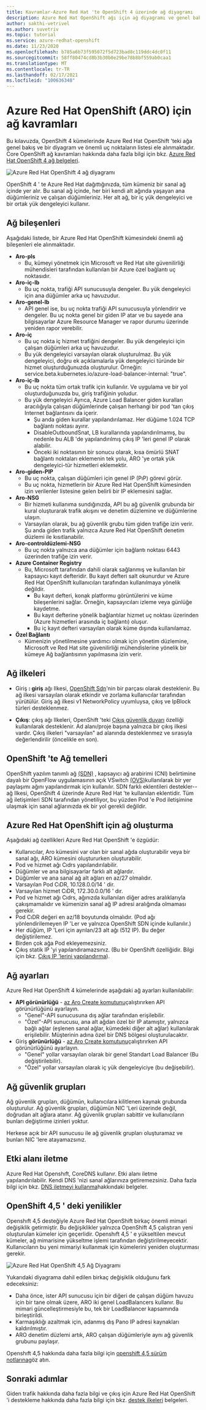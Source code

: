 ```yaml
---
title: Kavramlar-Azure Red Hat 'te OpenShift 4 üzerinde ağ diyagramı
description: Azure Red Hat OpenShift ağı için ağ diyagramı ve genel bakış
author: sakthi-vetrivel
ms.author: suvetriv
ms.topic: tutorial
ms.service: azure-redhat-openshift
ms.date: 11/23/2020
ms.openlocfilehash: b785a6b73f595072f5d723bad8c119ddc4dc0f11
ms.sourcegitcommit: 58ff80474cd8b3b30b0e29be78b8bf559ab0caa1
ms.translationtype: MT
ms.contentlocale: tr-TR
ms.lasthandoff: 02/17/2021
ms.locfileid: "100636348"
---
```

# <a name="network-concepts-for-azure-red-hat-openshift-aro"></a>Azure Red Hat OpenShift (ARO) için ağ kavramları

Bu kılavuzda, OpenShift 4 kümelerinde Azure Red Hat OpenShift 'teki ağa genel bakış ve bir diyagram ve önemli uç noktaların listesi ele alınmaktadır. Core OpenShift ağ kavramları hakkında daha fazla bilgi için bkz. [Azure Red Hat OpenShift 4 ağ belgeleri](https://docs.openshift.com/container-platform/4.6/networking/understanding-networking.html).

![Azure Red Hat OpenShift 4 ağ diyagramı](./media/concepts-networking/aro4-networking-diagram.png)

OpenShift 4 ' te Azure Red Hat dağıttığınızda, tüm kümeniz bir sanal ağ içinde yer alır. Bu sanal ağ içinde, her biri kendi alt ağında yaşayan ana düğümleriniz ve çalışan düğümleriniz. Her alt ağ, bir iç yük dengeleyici ve bir ortak yük dengeleyici kullanır.

## <a name="networking-components"></a>Ağ bileşenleri

Aşağıdaki listede, bir Azure Red Hat OpenShift kümesindeki önemli ağ bileşenleri ele alınmaktadır.

* **Aro-pls**
    * Bu, kümeyi yönetmek için Microsoft ve Red Hat site güvenilirliği mühendisleri tarafından kullanılan bir Azure özel bağlantı uç noktasıdır.
* **Aro-iç-lb**
    * Bu uç nokta, trafiği API sunucusuyla dengeler. Bu yük dengeleyici için ana düğümler arka uç havuzudur.
* **Aro-genel-lb**
    * API genel ise, bu uç nokta trafiği API sunucusuyla yönlendirir ve dengeler. Bu uç nokta genel bir giden IP atar ve bu sayede ana bilgisayarlar Azure Resource Manager ve rapor durumu üzerinde yeniden rapor verebilir.
* **Aro-iç**
    * Bu uç nokta iç hizmet trafiğini dengeler. Bu yük dengeleyici için çalışan düğümleri arka uç havuzudur.
    * Bu yük dengeleyici varsayılan olarak oluşturulmaz. Bu yük dengeleyici, doğru ek açıklamalarla yük dengeleyici türünde bir hizmet oluşturduğunuzda oluşturulur. Örneğin: service.beta.kubernetes.io/azure-load-balancer-internal: "true".
* **Aro-iç-lb**
    * Bu uç nokta tüm ortak trafik için kullanılır. Ve uygulama ve bir yol oluşturduğunuzda bu, giriş trafiğinin yoludur.
    * Bu yük dengeleyici Ayrıca, Azure Load Balancer giden kuralları aracılığıyla çalışan düğümlerinde çalışan herhangi bir pod 'tan çıkış Internet bağlantısını da içerir.
        * Şu anda giden kurallar yapılandırılamaz. Her düğüme 1.024 TCP bağlantı noktası ayırır.
        * DisableOutboundSnat, LB kurallarında yapılandırılmamış, bu nedenle bu ALB 'de yapılandırılmış çıkış IP 'leri genel IP olarak alabilir.
        * Önceki iki noktasının bir sonucu olarak, kısa ömürlü SNAT bağlantı noktaları eklemenin tek yolu, ARO 'ye ortak yük dengeleyici-tür hizmetleri eklemektir.
* **Aro-giden-PIP**
    * Bu uç nokta, çalışan düğümleri için genel IP (PıP) görevi görür.
    * Bu uç nokta, hizmetlerin bir Azure Red Hat OpenShift kümesinden izin verilenler listesine gelen belirli bir IP eklemesini sağlar.
* **Aro-NSG**
    * Bir hizmeti kullanıma sundığınızda, API bu ağ güvenlik grubunda bir kural oluşturarak trafik akışını ve denetim düzlemine ve düğümlerine ulaşın.
    * Varsayılan olarak, bu ağ güvenlik grubu tüm giden trafiğe izin verir. Şu anda giden trafik yalnızca Azure Red Hat OpenShift denetim düzlemi ile kısıtlanabilir.
* **Aro-controldüzlemi-NSG**
  * Bu uç nokta yalnızca ana düğümler için bağlantı noktası 6443 üzerinden trafiğe izin verir.
* **Azure Container Registry**
    * Bu, Microsoft tarafından dahili olarak sağlanmış ve kullanılan bir kapsayıcı kayıt defteridir. Bu kayıt defteri salt okunurdur ve Azure Red Hat OpenShift kullanıcıları tarafından kullanılmaya yönelik değildir.
        * Bu kayıt defteri, konak platformu görüntülerini ve küme bileşenlerini sağlar. Örneğin, kapsayıcıları izleme veya günlüğe kaydetme.
        * Bu kayıt defterine yönelik bağlantılar hizmet uç noktası üzerinden (Azure hizmetleri arasında iç bağlantı) oluşur.
        * Bu iç kayıt defteri varsayılan olarak küme dışında kullanılamaz.
* **Özel Bağlantı**
    * Kümenizin yönetilmesine yardımcı olmak için yönetim düzlemine, Microsoft ve Red Hat site güvenilirliği mühendislerine yönelik bir kümeye Ağ bağlantısının yapılmasına izin verir.

## <a name="networking-policies"></a>Ağ ilkeleri

* Giriş **: giriş** ağı Ilkesi, [OpenShift Sdn](https://docs.openshift.com/container-platform/4.5/networking/openshift_sdn/about-openshift-sdn.html)'nin bir parçası olarak desteklenir. Bu ağ ilkesi varsayılan olarak etkindir ve zorlama kullanıcılar tarafından yürütülür. Giriş ağ ilkesi v1 NetworkPolicy uyumluysa, çıkış ve IpBlock türleri desteklenmez.

* **Çıkış**: çıkış ağı Ilkeleri, OpenShift 'teki [Çıkış güvenlik duvarı](https://docs.openshift.com/container-platform/4.5/networking/openshift_sdn/configuring-egress-firewall.html) özelliği kullanılarak desteklenir. Ad alanı/proje başına yalnızca bir çıkış ilkesi vardır. Çıkış ilkeleri "varsayılan" ad alanında desteklenmez ve sırasıyla değerlendirilir (öncelikle en son).

## <a name="networking-basics-in-openshift"></a>OpenShift 'te Ağ temelleri

OpenShift yazılım tanımlı ağ [(SDN)](https://docs.openshift.com/container-platform/4.6/networking/openshift_sdn/about-openshift-sdn.html) , kapsayıcı ağ arabirimi (CNI) belirtimine dayalı bir OpenFlow uygulamasının açık VSwitch [(OVS)](https://www.openvswitch.org/)kullanılarak bir yer paylaşımı ağını yapılandırmak için kullanılır. SDN farklı eklentileri destekler--ağ Ilkesi, OpenShift 4 üzerinde Azure Red Hat 'te kullanılan eklentidir. Tüm ağ iletişimleri SDN tarafından yönetiliyor, bu yüzden Pod 'e Pod iletişimine ulaşmak için sanal ağlarınızda ek bir yol gerekli değildir.

## <a name="networking--for-azure-red-hat-openshift"></a>Azure Red Hat OpenShift için ağ oluşturma

Aşağıdaki ağ özellikleri Azure Red Hat OpenShift 'e özgüdür:  
* Kullanıcılar, Aro kümesini var olan bir sanal ağda oluşturabilir veya bir sanal ağı, ARO kümesini oluştururken oluşturabilir.
* Pod ve hizmet ağı Cıdrs yapılandırılabilir.
* Düğümler ve ana bilgisayarlar farklı alt ağlardır.
* Düğümler ve ana sanal ağ alt ağları en az/27 olmalıdır.
* Varsayılan Pod CıDR, 10.128.0.0/14 ' dir.
* Varsayılan hizmet CıDR, 172.30.0.0/16 ' dır.
* Pod ve hizmet ağı Cıdrs, ağınızda kullanılan diğer adres aralıklarıyla çakışmamalıdır ve kümenizin sanal ağ IP adresi aralığında olmaması gerekir.
* Pod CıDR değeri en az/18 boyutunda olmalıdır. (Pod ağı yönlendirilemeyen IP 'Ler ve yalnızca OpenShift SDN içinde kullanılır.)
* Her düğüm, IP 'Leri için ayrılan/23 alt ağı (512 IP). Bu değer değiştirilemez.
* Birden çok ağa Pod ekleyemezsiniz.
* Çıkış statik IP 'yi yapılandıramazsınız. (Bu bir OpenShift özelliğidir. Bilgi için bkz. [Çıkış IP 'lerini yapılandırma](https://docs.openshift.com/container-platform/4.6/networking/openshift_sdn/assigning-egress-ips.html)).

## <a name="network-settings"></a>Ağ ayarları

Azure Red Hat OpenShift 4 kümelerinde aşağıdaki ağ ayarları kullanılabilir:

* **API görünürlüğü** - [az Aro Create komutunu](tutorial-create-cluster.md#create-the-cluster)çalıştırırken API görünürlüğünü ayarlayın.
    * "Genel"-API sunucusuna dış ağlar tarafından erişilebilir.
    * "Özel"-API sunucusu, ana alt ağdan özel bir IP atamıştır, yalnızca bağlı ağlar (eşlenen sanal ağlar, kümedeki diğer alt ağlar) kullanılarak erişilebilir. Müşterinin adına özel bir DNS bölgesi oluşturulacaktır.
* Giriş **görünürlüğü** - [az Aro Create komutunu](tutorial-create-cluster.md#create-the-cluster)çalıştırırken API görünürlüğünü ayarlayın.
    * "Genel" yollar varsayılan olarak bir genel Standart Load Balancer (Bu değiştirilebilir).
    * "Özel" yollar varsayılan olarak iç yük dengeleyiciye (bu değişebilir).

## <a name="network-security-groups"></a>Ağ güvenlik grupları
Ağ güvenlik grupları, düğümün, kullanıcılara kilitlenen kaynak grubunda oluşturulur. Ağ güvenlik grupları, düğümün NIC 'Leri üzerinde değil, doğrudan alt ağlara atanır. Ağ güvenlik grupları sabittir ve kullanıcıların bunları değiştirme izinleri yoktur.

Herkese açık bir API sunucusu ile ağ güvenlik grupları oluşturamaz ve bunları NIC 'lere atayamazsınız.

## <a name="domain-forwarding"></a>Etki alanı iletme
Azure Red Hat Openshıft, CoreDNS kullanır. Etki alanı iletme yapılandırılabilir. Kendi DNS 'nizi sanal ağlarınıza getiremezsiniz. Daha fazla bilgi için bkz. [DNS iletmeyi kullanma](https://docs.openshift.com/container-platform/4.6/networking/dns-operator.html#nw-dns-forward_dns-operator)hakkındaki belgeler.

## <a name="whats-new-in-openshift-45"></a>OpenShift 4,5 ' deki yenilikler

Openshıft 4,5 desteğiyle Azure Red Hat OpenShift birkaç önemli mimari değişiklik getirmiştir. Bu değişiklikler yalnızca OpenShift 4,5 çalıştıran yeni oluşturulan kümeler için geçerlidir. Openshıft 4,5 ' e yükseltilen mevcut kümeler, ağ mimarisine yükseltme işlemi tarafından değiştirilmeyecektir. Kullanıcıların bu yeni mimariyi kullanmak için kümelerini yeniden oluşturması gerekir.

![Azure Red Hat OpenShift 4,5 Ağ Diyagramı](./media/concepts-networking/aro-4-5-networking-diagram.png)

Yukarıdaki diyagrama dahil edilen birkaç değişiklik olduğunu fark edeceksiniz:
* Daha önce, ister API sunucusu için bir diğeri de çalışan düğüm havuzu için bir tane olmak üzere, ARO iki genel LoadBalancers kullanır. Bu mimari güncelleştirmesiyle bu, tek bir LoadBalancer kapsamında birleştirildi. 
* Karmaşıklığı azaltmak için, adanmış dış Pano IP adresi kaynakları kaldırılmıştır.
* ARO denetim düzlemi artık, ARO çalışan düğümleriyle aynı ağ güvenlik grubunu paylaşır.

Openshıft 4,5 hakkında daha fazla bilgi için [openshift 4,5 sürüm notlarına](https://docs.openshift.com/container-platform/4.5/release_notes/ocp-4-5-release-notes.html)göz atın.

## <a name="next-steps"></a>Sonraki adımlar
Giden trafik hakkında daha fazla bilgi ve çıkış için Azure Red Hat OpenShift 'i destekleme hakkında daha fazla bilgi için bkz. [destek ilkeleri](support-policies-v4.md) belgeleri.
